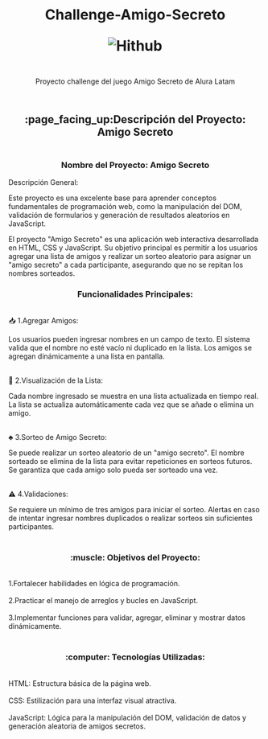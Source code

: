 <h1 align="center"> Challenge-Amigo-Secreto 

  ![Hithub](https://i.imgur.com/3BJs71h.png) </h1>

<p  align="center"><br> Proyecto challenge del juego Amigo Secreto de  Alura Latam<br/></p>



<h2  align="center"><br>:page_facing_up:Descripción del Proyecto: Amigo Secreto<br/></h2>



 <h3  align="center"><br>Nombre del Proyecto: Amigo Secreto</br></h3>

<p1 align="center"> Descripción General:

Este proyecto es una excelente base para aprender conceptos fundamentales de programación web, como la manipulación del DOM, validación de formularios y generación de resultados aleatorios en JavaScript.

El proyecto "Amigo Secreto" es una aplicación web interactiva desarrollada en HTML, CSS y JavaScript. Su objetivo principal es permitir a los usuarios agregar una lista de amigos y realizar un sorteo aleatorio para asignar un "amigo secreto" a cada participante, asegurando que no se repitan los nombres sorteados.</p1>

<h3 align="center">Funcionalidades Principales:</h3>

<p2 align="left"><br>:inbox_tray: 1.Agregar Amigos:</br>

Los usuarios pueden ingresar nombres en un campo de texto.
El sistema valida que el nombre no esté vacío ni duplicado en la lista.
Los amigos se agregan dinámicamente a una lista en pantalla.</p2>

<p3 align="left"><br>:pencil: 2.Visualización de la Lista:</br>

Cada nombre ingresado se muestra en una lista actualizada en tiempo real.
La lista se actualiza automáticamente cada vez que se añade o elimina un amigo.</p3>

<p4 align="left"><br>:clubs: 3.Sorteo de Amigo Secreto:</br>

Se puede realizar un sorteo aleatorio de un "amigo secreto".
El nombre sorteado se elimina de la lista para evitar repeticiones en sorteos futuros.
Se garantiza que cada amigo solo pueda ser sorteado una vez.</p4>

<p5 align="left"><br>:warning: 4.Validaciones:</br>

Se requiere un mínimo de tres amigos para iniciar el sorteo.
Alertas en caso de intentar ingresar nombres duplicados o realizar sorteos sin suficientes participantes. </p5>


<h3 align="center"><br>:muscle: Objetivos del Proyecto:</b></h3>

<br>1.Fortalecer habilidades en lógica de programación.</br>
<br>2.Practicar el manejo de arreglos y bucles en JavaScript.</br>
<br>3.Implementar funciones para validar, agregar, eliminar y mostrar datos dinámicamente.</br>



<h3 align="center"><br>:computer: Tecnologías Utilizadas:</b></h3>

<br>HTML: Estructura básica de la página web.</br>
<br>CSS: Estilización para una interfaz visual atractiva.</br>
<br>JavaScript: Lógica para la manipulación del DOM, validación de datos y generación aleatoria de amigos secretos.</br>




